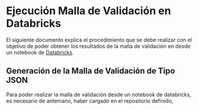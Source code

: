 # Ejecución Malla de Validación en Databricks

El siguiente documento explica el procedimiento que se debe realizar con el objetivo de poder obtener los resultados de la malla de validación en desde un notebook de [Databricks](https://www.databricks.com).

## Generación de la Malla de Validación de Tipo JSON

Para poder realizar la malla de validación desde un notebook de databricks, es necesario de antemano, haber cargado en el repositorio definido, 